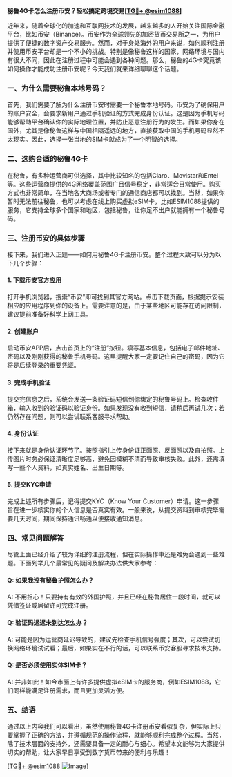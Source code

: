 **秘鲁4G卡怎么注册币安？轻松搞定跨境交易[[TG💪+ @esim1088](https://t.me/s/esim1088)]**

近年来，随着全球化的加速和互联网技术的发展，越来越多的人开始关注国际金融平台，比如币安（Binance）。币安作为全球领先的加密货币交易所之一，为用户提供了便捷的数字资产交易服务。然而，对于身处海外的用户来说，如何顺利注册并使用币安平台却是一个不小的挑战。特别是像秘鲁这样的国家，网络环境与国内有很大不同，因此在注册过程中可能会遇到各种问题。那么，秘鲁的4G卡究竟该如何操作才能成功注册币安呢？今天我们就来详细聊聊这个话题。

### 一、为什么需要秘鲁本地号码？

首先，我们需要了解为什么注册币安时需要一个秘鲁本地号码。币安为了确保用户的账户安全，会要求新用户通过手机验证的方式完成身份认证。这是因为手机号码能够帮助平台确认你的实际地理位置，并防止恶意注册行为的发生。而如果你身在国外，尤其是像秘鲁这样与中国相隔遥远的地方，直接获取中国的手机号码显然不太现实。因此，选择一张当地的SIM卡就成为了一个明智的选择。

### 二、选购合适的秘鲁4G卡

在秘鲁，有多种运营商可供选择，其中比较知名的包括Claro、Movistar和Entel等。这些运营商提供的4G网络覆盖范围广且信号稳定，非常适合日常使用。购买方式也非常简单，在当地各大商场或者专门的通信商店都可以找到。当然，如果你暂时无法前往秘鲁，也可以考虑在线上购买虚拟eSIM卡，比如ESIM1088提供的服务，它支持全球多个国家和地区，包括秘鲁，让你足不出户就能拥有一个秘鲁号码。

### 三、注册币安的具体步骤

接下来，我们进入正题——如何用秘鲁4G卡注册币安。整个过程大致可以分为以下几个步骤：

#### 1. 下载币安官方应用
打开手机浏览器，搜索“币安”即可找到其官方网站。点击下载页面，根据提示安装相应的应用程序到你的设备上。需要注意的是，由于某些地区可能存在访问限制，建议提前准备好科学上网工具。

#### 2. 创建账户
启动币安APP后，点击首页上的“注册”按钮。填写基本信息，包括电子邮件地址、密码以及刚刚获得的秘鲁手机号码。这里提醒大家一定要记住自己的密码，因为它将是后续登录的重要凭证。

#### 3. 完成手机验证
提交完信息之后，系统会发送一条验证码短信到你绑定的秘鲁号码上。检查收件箱，输入收到的验证码以验证身份。如果发现没有收到短信，请稍后再试几次；若仍然存在问题，则可以尝试联系客服寻求帮助。

#### 4. 身份认证
接下来就是身份认证环节了。按照指引上传身份证正面照、反面照以及自拍照。上传图片时务必保证清晰度足够高，避免因模糊不清而导致审核失败。此外，还需填写一些个人资料，如真实姓名、出生日期等。

#### 5. 提交KYC申请
完成上述所有步骤后，记得提交KYC（Know Your Customer）申请。这一步骤旨在进一步核实你的个人信息是否真实有效。一般来说，从提交资料到审核完毕需要几天时间，期间保持通讯畅通以便接收通知消息。

### 四、常见问题解答

尽管上面已经介绍了较为详细的注册流程，但在实际操作中还是难免会遇到一些难题。下面列举几个最常见的疑问及解决办法供大家参考：

#### Q: 如果我没有秘鲁护照怎么办？
A: 不用担心！只要持有有效的外国护照，并且已经在秘鲁居住一段时间，就可以凭借签证或居留许可完成注册。

#### Q: 验证码迟迟未到达怎么办？
A: 可能是因为运营商延迟导致的，建议先检查手机信号强度；其次，可以尝试切换网络环境试试看；最后，如果实在不行的话，可以联系币安客服寻求技术支持。

#### Q: 是否必须使用实体SIM卡？
A: 并非如此！如今市面上有许多提供虚拟eSIM卡的服务商，例如ESIM1088，它们同样能满足注册需求，而且更加灵活方便。

### 五、结语

通过以上内容我们可以看出，虽然使用秘鲁4G卡注册币安看似复杂，但实际上只要掌握了正确的方法，并遵循规范的操作流程，就能够顺利完成整个过程。当然，除了技术层面的支持外，还需要具备一定的耐心与细心。希望本文能够为大家提供切实的帮助，让大家早日享受到数字货币带来的便利与乐趣！

[[TG💪+ @esim1088](https://t.me/s/esim1088) ![Image](https://i.postimg.cc/4NQfJmqS/Snipaste-2025-05-13-00-14-12.png)]
